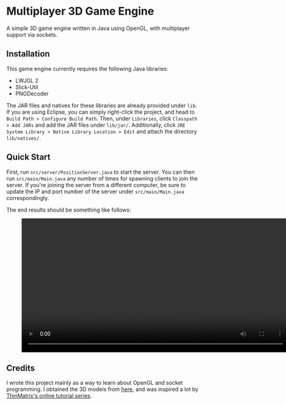 # Multiplayer 3D Game Engine
A simple 3D game engine written in Java using OpenGL, with multiplayer support via sockets.

## Installation

This game engine currently requires the following Java libraries:

- LWJGL 2
- Slick-Util 
- PNGDecoder

The JAR files and natives for these libraries are already provided under `lib`. If you are using Eclipse, you can simply right-click the project, and head to `Build Path > Configure Build Path`. Then, under `Libraries`, click `Classpath > Add JARs` and add the JAR files under `lib/jar/`. Additionally, click `JRE System Library > Native Library Location > Edit` and attach the directory `lib/natives/`.

## Quick Start

First, run `src/server/PositionServer.java` to start the server. You can then run `src/main/Main.java` any number of times for spawning clients to join the server. If you're joining the server from a different computer, be sure to update the IP and port number of the server under `src/main/Main.java` correspondingly.

The end results should be something like follows:

<figure class="video_container" align="center">
  <video controls="true" width="700" allowfullscreen="true">
    <source src="assets/AppDemo.mp4" type="video/mp4">
  </video>
</figure>

## Credits

I wrote this project mainly as a way to learn about OpenGL and socket programming. I obtained the 3D models from [here](https://www.dropbox.com/sh/i76qpo3ug7vvq98/AADQtfO_WsUcU_cEroaqKd9ya?dl=0), and was inspired a lot by [ThinMatrix's online tutorial series](https://www.youtube.com/watch?v=VS8wlS9hF8E&list=PLRIWtICgwaX0u7Rf9zkZhLoLuZVfUksDP).
